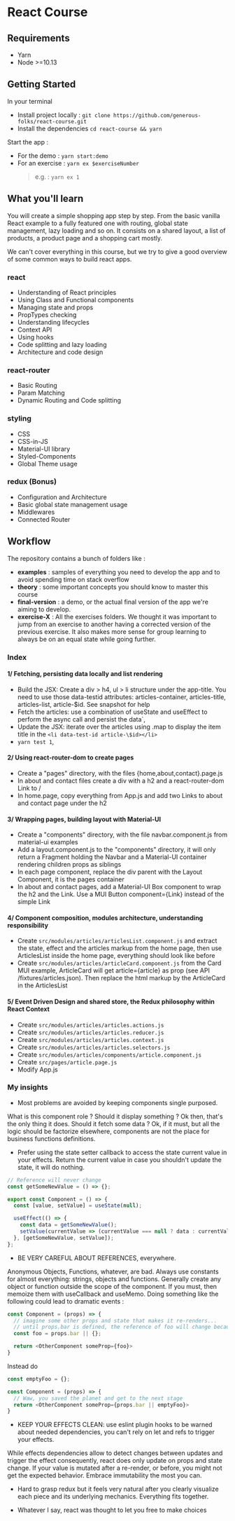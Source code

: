 # React Course

## Requirements

- Yarn
- Node >=10.13

## Getting Started

In your terminal

- Install project locally : `git clone https://github.com/generous-folks/react-course.git`
- Install the dependencies `cd react-course && yarn`

Start the app :

- For the demo : `yarn start:demo`
- For an exercise : `yarn ex $exerciseNumber`
  > e.g. : `yarn ex 1`

## What you'll learn

You will create a simple shopping app step by step.
From the basic vanilla React example to a fully featured one with routing, global state management, lazy loading and so on.
It consists on a shared layout, a list of products, a product page and a shopping cart mostly.

We can't cover everything in this course, but we try to give a good overview of some common ways to build react apps.

### react

- Understanding of React principles
- Using Class and Functional components
- Managing state and props
- PropTypes checking
- Understanding lifecycles
- Context API
- Using hooks
- Code splitting and lazy loading
- Architecture and code design

### react-router

- Basic Routing
- Param Matching
- Dynamic Routing and Code splitting

### styling

- CSS
- CSS-in-JS
- Material-UI library
- Styled-Components
- Global Theme usage

### redux (Bonus)

- Configuration and Architecture
- Basic global state management usage
- Middlewares
- Connected Router

## Workflow

The repository contains a bunch of folders like :

- **examples** : samples of everything you need to develop the app and to avoid spending time on stack overflow
- **theory** : some important concepts you should know to master this course
- **final-version** : a demo, or the actual final version of the app we're aiming to develop.
- **exercise-X** : All the exercises folders. We thought it was important to jump from an exercise to another having a corrected version of the previous exercise. It also makes more sense for group learning to always be on an equal state while going further.

### Index

#### 1/ Fetching, persisting data locally and list rendering

- Build the JSX: Create a div > h4, ul > li structure under the app-title. You need to use those data-testid attributes: articles-container, articles-title, articles-list, article-\$id. See snapshot for help
- Fetch the articles: use a combination of useState and useEffect to perform the async call and persist the data`,
- Update the JSX: iterate over the articles using .map to display the item title in the `<li data-test-id article-\$id></li>`
- `yarn test 1`,

#### 2/ Using react-router-dom to create pages

- Create a "pages" directory, with the files {home,about,contact}.page.js
- In about and contact files create a div with a h2 and a react-router-dom Link to /
- In home.page, copy everything from App.js and add two Links to about and contact page under the h2

#### 3/ Wrapping pages, building layout with Material-UI

- Create a "components" directory, with the file navbar.component.js from material-ui examples
- Add a layout.component.js to the "components" directory, it will only return a Fragment holding the Navbar and a Material-UI container rendering children props as siblings
- In each page component, replace the div parent with the Layout Component, it is the pages container
- In about and contact pages, add a Material-UI Box component to wrap the h2 and the Link. Use a MUI Button component={Link} instead of the simple Link

#### 4/ Component composition, modules architecture, understanding responsibility

- Create `src/modules/articles/articlesList.component.js` and extract the state, effect and the articles markup from the home page, then use ArticlesList inside the home page, everything should look like before
- Create `src/modules/articles/articleCard.component.js` from the Card MUI example, ArticleCard will get article={article} as prop (see API /fixtures/articles.json). Then replace the html markup by the ArticleCard in the ArticlesList

#### 5/ Event Driven Design and shared store, the Redux philosophy within React Context

- Create `src/modules/articles/articles.actions.js`
- Create `src/modules/articles/articles.reducer.js`
- Create `src/modules/articles/articles.context.js`
- Create `src/modules/articles/articles.selectors.js`
- Create `src/modules/articles/components/article.component.js`
- Create `src/pages/article.page.js`
- Modify App.js

### My insights

- Most problems are avoided by keeping components single purposed.

What is this component role ? Should it display something ? Ok then, that's the only thing it does. Should it fetch some data ? Ok, if it must, but all the logic should be factorize elsewhere, components are not the place for business functions definitions.

- Prefer using the state setter callback to access the state current value in your effects. Return the current value in case you shouldn't update the state, it will do nothing.

```js
// Reference will never change
const getSomeNewValue = () => {};

export const Component = () => {
  const [value, setValue] = useState(null);

  useEffect(() => {
    const data = getSomeNewValue();
    setValue(currentValue => (currentValue === null ? data : currentValue));
  }, [getSomeNewValue, setValue]);
};
```

- BE VERY CAREFUL ABOUT REFERENCES, everywhere.

Anonymous Objects, Functions, whatever, are bad. Always use constants for almost everything: strings, objects and functions. Generally create any object or function outside the scope of the component. If you must, then memoize them with useCallback and useMemo. Doing something like the following could lead to dramatic events :

```js
const Component = (props) => {
  // imagine some other props and state that makes it re-renders...
  // until props.bar is defined, the reference of foo will change because on each re-render a new object is created
  const foo = props.bar || {};

  return <OtherComponent someProp={foo}>
}
```

Instead do

```js
const emptyFoo = {};

const Component = (props) => {
  // Waw, you saved the planet and get to the next stage
  return <OtherComponent someProp={props.bar || emptyFoo}>
}
```

- KEEP YOUR EFFECTS CLEAN: use eslint plugin hooks to be warned about needed dependencies, you can't rely on let and refs to trigger your effects.

While effects dependencies allow to detect changes between updates and trigger the effect consequently, react does only update on props and state change. If your value is mutated after a re-render, or before, you might not get the expected behavior. Embrace immutability the most you can.

- Hard to grasp redux but it feels very natural after you clearly visualize each piece and its underlying mechanics. Everything fits together.

- Whatever I say, react was thought to let you free to make choices

